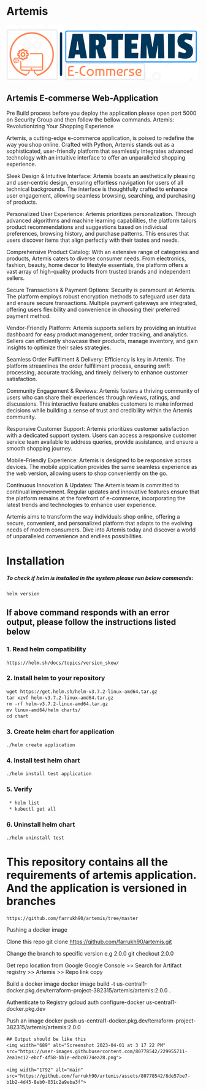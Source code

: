 
# Artemis
![alt text](https://github.com/farrukh90/artemis/blob/master/images/artemis.png?raw=true)


## Artemis E-commerse Web-Application
Pre Build process before you deploy the application please open port 5000 on Security Group and then follow the bellow commands.
Artemis: Revolutionizing Your Shopping Experience

Artemis, a cutting-edge e-commerce application, is poised to redefine the way you shop online. Crafted with Python, Artemis stands out as a sophisticated, user-friendly platform that seamlessly integrates advanced technology with an intuitive interface to offer an unparalleled shopping experience.

Sleek Design & Intuitive Interface:
Artemis boasts an aesthetically pleasing and user-centric design, ensuring effortless navigation for users of all technical backgrounds. The interface is thoughtfully crafted to enhance user engagement, allowing seamless browsing, searching, and purchasing of products.

Personalized User Experience:
Artemis prioritizes personalization. Through advanced algorithms and machine learning capabilities, the platform tailors product recommendations and suggestions based on individual preferences, browsing history, and purchase patterns. This ensures that users discover items that align perfectly with their tastes and needs.

Comprehensive Product Catalog:
With an extensive range of categories and products, Artemis caters to diverse consumer needs. From electronics, fashion, beauty, home decor to lifestyle essentials, the platform offers a vast array of high-quality products from trusted brands and independent sellers.

Secure Transactions & Payment Options:
Security is paramount at Artemis. The platform employs robust encryption methods to safeguard user data and ensure secure transactions. Multiple payment gateways are integrated, offering users flexibility and convenience in choosing their preferred payment method.

Vendor-Friendly Platform:
Artemis supports sellers by providing an intuitive dashboard for easy product management, order tracking, and analytics. Sellers can efficiently showcase their products, manage inventory, and gain insights to optimize their sales strategies.

Seamless Order Fulfillment & Delivery:
Efficiency is key in Artemis. The platform streamlines the order fulfillment process, ensuring swift processing, accurate tracking, and timely delivery to enhance customer satisfaction.

Community Engagement & Reviews:
Artemis fosters a thriving community of users who can share their experiences through reviews, ratings, and discussions. This interactive feature enables customers to make informed decisions while building a sense of trust and credibility within the Artemis community.

Responsive Customer Support:
Artemis prioritizes customer satisfaction with a dedicated support system. Users can access a responsive customer service team available to address queries, provide assistance, and ensure a smooth shopping journey.

Mobile-Friendly Experience:
Artemis is designed to be responsive across devices. The mobile application provides the same seamless experience as the web version, allowing users to shop conveniently on the go.

Continuous Innovation & Updates:
The Artemis team is committed to continual improvement. Regular updates and innovative features ensure that the platform remains at the forefront of e-commerce, incorporating the latest trends and technologies to enhance user experience.

Artemis aims to transform the way individuals shop online, offering a secure, convenient, and personalized platform that adapts to the evolving needs of modern consumers. Dive into Artemis today and discover a world of unparalleled convenience and endless possibilities.




# Installation
##### To check if helm is installed in the system please run below commands:

```
helm version
```

## If above command responds with an error output, please follow the instructions listed below


### 1. Read helm compatibility 
```
https://helm.sh/docs/topics/version_skew/
```

### 2. Install helm to your repository
```
wget https://get.helm.sh/helm-v3.7.2-linux-amd64.tar.gz
tar xzvf helm-v3.7.2-linux-amd64.tar.gz
rm -rf helm-v3.7.2-linux-amd64.tar.gz
mv linux-amd64/helm charts/
cd chart
```

### 3. Create helm chart for application
```
./helm create application
```

### 4. Install test helm chart
```
./helm install test application
```
### 5. Verify
```
 * helm list
 * kubectl get all
```
### 6. Uninstall helm chart
```
./helm uninstall test
```

# This repository contains all the requirements of artemis application. And the application is versioned in branches
```
https://github.com/farrukh90/artemis/tree/master
```

Pushing a docker image

Clone this repo
git clone https://github.com/farrukh90/artemis.git

Change the branch to specific version  e.g  2.0.0
git checkout 2.0.0

Get repo location from Google 
Google Console >> Search for Artifact registry >> Artemis >> Repo link copy

Build a docker image
docker image build  -t  us-central1-docker.pkg.dev/terraform-project-382315/artemis/artemis:2.0.0   . 

Authenticate to Registry
gcloud auth configure-docker us-central1-docker.pkg.dev

Push an image
docker push us-central1-docker.pkg.dev/terraform-project-382315/artemis/artemis:2.0.0


 ```
 ## Output should be like this
 <img width="689" alt="Screenshot 2023-04-01 at 3 17 22 PM" src="https://user-images.githubusercontent.com/80778542/229955711-2ea1ec12-ebcf-4f58-bb1e-edbc0774ea28.png">
 
 <img width="1792" alt="main" src="https://github.com/farrukh90/artemis/assets/80778542/8de57be7-b1b2-4d45-8eb0-031c2a9eba3f">
 
